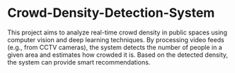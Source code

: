 # Crowd-Density-Detection-System
This project aims to analyze real-time crowd density in public spaces using computer vision and deep learning techniques. By processing video feeds (e.g., from CCTV cameras), the system detects the number of people in a given area and estimates how crowded it is. Based on the detected density, the system can provide smart recommendations.
